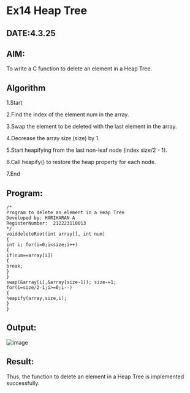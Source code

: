 # Ex14 Heap Tree
## DATE:4.3.25
## AIM:
To write a C function to delete an element in a Heap Tree.

## Algorithm
1.Start

2.Find the index of the element num in the array.

3.Swap the element to be deleted with the last element in the array.

4.Decrease the array size (size) by 1.

5.Start heapifying from the last non-leaf node (index size/2 - 1).

6.Call heapify() to restore the heap property for each node.

7.End 

## Program:
```
/*
Program to delete an element in a Heap Tree
Developed by: HARIHARAN A
RegisterNumber:  212223110013
*/
voiddeleteRoot(int array[], int num)
{
int i; for(i=0;i<size;i++)
{
if(num==array[i])
{
break;
}
}
swap(&array[i],&array[size-1]); size-=1;
for(i=size/2-1;i>=0;i--)
{
heapify(array,size,i);
}
}
```

## Output:

![image](https://github.com/user-attachments/assets/c7285f09-8911-4169-8b0f-5cd6f9cf14df)


## Result:
Thus, the function to delete an element in a Heap Tree is implemented successfully.
